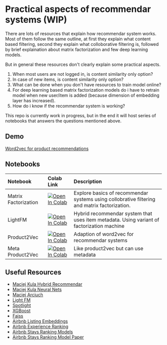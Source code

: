 
# Practical aspects of recommendar systems (WIP)

There are lots of resources that explain how recommendar system works.
Most of them follow the same outline, at first they explain what content based
filtering, second they explain what colloborative filtering is, followed by
brief explaination about matrix factorization and few deep learning models.

But in general these resources don't clearly explain some practical aspects.

1. When most users are not logged in, is content similarity only option?
2. In case of new items, is content similarity only option?
3. What can be done when you don't have resources to train model online?
4. For deep learning based matrix factorization models do i have to retrain model
   when new user/item is added (because dimension of embedding layer has increased).
5. How do i know if the recommendar system is working?

This repo is currently work in progress, but in the end it will host series of notebooks that answers the questions mentioned above.

## Demo

[Word2vec for product recommendations](https://huggingface.co/spaces/breathingcyborg/word2vec-for-products)

## Notebooks

| Notebook | Colab Link | Description |
| :--- | :-- | :-- |
| Matrix Factorization | [![Open In Colab](https://colab.research.google.com/assets/colab-badge.svg)](https://colab.research.google.com/github/breathingcyborg/practical-aspects-of-recommendar-systems/blob/main/notebooks/morrisb_kaggle.ipynb) | Explore basics of recommendar systems using collobrative filtering and matrix factorization. |
| LightFM | [![Open In Colab](https://colab.research.google.com/assets/colab-badge.svg)](https://colab.research.google.com/github/breathingcyborg/practical-aspects-of-recommendar-systems/blob/main/notebooks/lightfm.ipynb) | Hybrid recommendar system that uses item metadata. Using variant of factorization machine |
| Product2Vec | [![Open In Colab](https://colab.research.google.com/assets/colab-badge.svg)](https://colab.research.google.com/github/breathingcyborg/practical-aspects-of-recommendar-systems/blob/main/notebooks/prod2vec.ipynb) | Adaption of word2vec for recommendar systems |
| Meta Product2Vec | [![Open In Colab](https://colab.research.google.com/assets/colab-badge.svg)](https://colab.research.google.com/github/breathingcyborg/practical-aspects-of-recommendar-systems/blob/main/notebooks/meta%20prod2vec.ipynb) | Like product2vec but can use metadata |

## Useful Resources

* [Maciej Kula Hybrid Recommendar](https://youtu.be/EgE0DUrYmo8)
* [Maciej Kula Neural Nets](https://youtu.be/ZkBQ6YA9E40)
* [Maciej Arciuch](https://youtu.be/muXTMnfPU0k)
* [Light FM](https://github.com/lyst/lightfm)
* [Spotlight](https://github.com/maciejkula/spotlight)
* [XGBoost](https://github.com/dmlc/xgboost)
* [Faiss](https://github.com/facebookresearch/faiss)
* [Airbnb Listing Embeddings](https://medium.com/airbnb-engineering/listing-embeddings-for-similar-listing-recommendations-and-real-time-personalization-in-search-601172f7603e)
* [Airbnb Experience Ranking](https://medium.com/airbnb-engineering/machine-learning-powered-search-ranking-of-airbnb-experiences-110b4b1a0789)
* [Airbnb Stays Ranking Models](https://medium.com/airbnb-engineering/improving-deep-learning-for-ranking-stays-at-airbnb-959097638bde)
* [Airbnb Stays Ranking Model Paper](https://arxiv.org/pdf/2002.05515.pdf)
